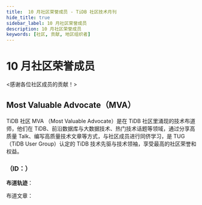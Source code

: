 ```yaml
---
title:  10 月社区荣誉成员 - TiDB 社区技术月刊
hide_title: true
sidebar_label: 10 月社区荣誉成员
description: 10 月社区荣誉成员
keywords: [社区, 贡献, 地区组织者]
---
```


# 10 月社区荣誉成员

<感谢各位社区成员的贡献！>

## Most Valuable Advocate（MVA）

TiDB 社区 MVA （Most Valuable Advocate）是在 TiDB 社区里涌现的技术布道师，他们在 TiDB、前沿数据库与大数据技术、热门技术话题等领域，通过分享高质量 Talk、编写高质量技术文章等方式，与社区成员进行同侪学习，是 TUG （TiDB User Group）认定的 TiDB 技术先驱与技术领袖，享受最高的社区荣誉和权益。

###  （ID：）



**布道轨迹**：



布道文章：
